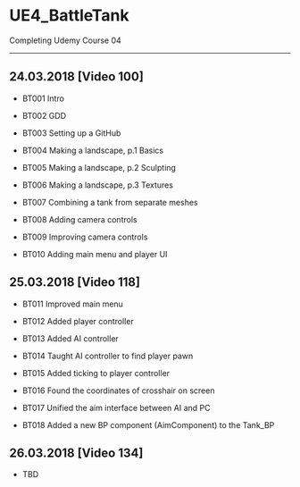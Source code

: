 # UE4_BattleTank
Completing Udemy Course 04

---

## 24.03.2018 [Video 100]

* BT001 Intro

* BT002 GDD

* BT003 Setting up a GitHub

* BT004 Making a landscape, p.1 Basics

* BT005 Making a landscape, p.2 Sculpting

* BT006 Making a landscape, p.3 Textures

* BT007 Combining a tank from separate meshes

* BT008 Adding camera controls

* BT009 Improving camera controls

* BT010 Adding main menu and player UI


## 25.03.2018 [Video 118]

* BT011 Improved main menu

* BT012 Added player controller

* BT013 Added AI controller

* BT014 Taught AI controller to find player pawn

* BT015 Added ticking to player controller

* BT016 Found the coordinates of crosshair on screen

* BT017 Unified the aim interface between AI and PC

* BT018 Added a new BP component (AimComponent) to the Tank_BP


## 26.03.2018 [Video 134]

* TBD

